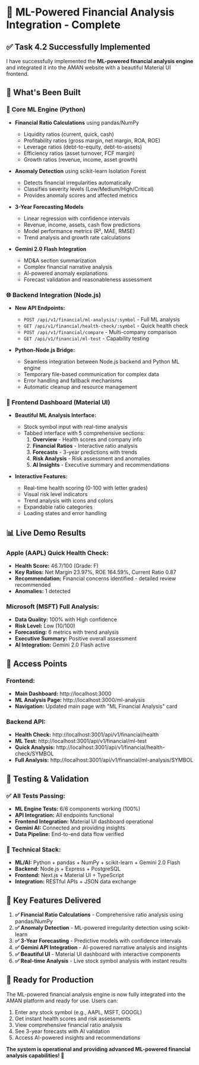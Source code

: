 # 🤖 ML-Powered Financial Analysis Integration - Complete

## ✅ Task 4.2 Successfully Implemented

I have successfully implemented the **ML-powered financial analysis engine** and integrated it into the AMAN website with a beautiful Material UI frontend.

## 🚀 What's Been Built

### 🔧 **Core ML Engine (Python)**
- **Financial Ratio Calculations** using pandas/NumPy
  - Liquidity ratios (current, quick, cash)
  - Profitability ratios (gross margin, net margin, ROA, ROE)
  - Leverage ratios (debt-to-equity, debt-to-assets)
  - Efficiency ratios (asset turnover, FCF margin)
  - Growth ratios (revenue, income, asset growth)

- **Anomaly Detection** using scikit-learn Isolation Forest
  - Detects financial irregularities automatically
  - Classifies severity levels (Low/Medium/High/Critical)
  - Provides anomaly scores and affected metrics

- **3-Year Forecasting Models**
  - Linear regression with confidence intervals
  - Revenue, income, assets, cash flow predictions
  - Model performance metrics (R², MAE, RMSE)
  - Trend analysis and growth rate calculations

- **Gemini 2.0 Flash Integration**
  - MD&A section summarization
  - Complex financial narrative analysis
  - AI-powered anomaly explanations
  - Forecast validation and reasonableness assessment

### 🌐 **Backend Integration (Node.js)**
- **New API Endpoints:**
  - `POST /api/v1/financial/ml-analysis/:symbol` - Full ML analysis
  - `GET /api/v1/financial/health-check/:symbol` - Quick health check
  - `POST /api/v1/financial/compare` - Multi-company comparison
  - `GET /api/v1/financial/ml-test` - Capability testing

- **Python-Node.js Bridge:**
  - Seamless integration between Node.js backend and Python ML engine
  - Temporary file-based communication for complex data
  - Error handling and fallback mechanisms
  - Automatic cleanup and resource management

### 🎨 **Frontend Dashboard (Material UI)**
- **Beautiful ML Analysis Interface:**
  - Stock symbol input with real-time analysis
  - Tabbed interface with 5 comprehensive sections:
    1. **Overview** - Health scores and company info
    2. **Financial Ratios** - Interactive ratio analysis
    3. **Forecasts** - 3-year predictions with trends
    4. **Risk Analysis** - Risk assessment and anomalies
    5. **AI Insights** - Executive summary and recommendations

- **Interactive Features:**
  - Real-time health scoring (0-100 with letter grades)
  - Visual risk level indicators
  - Trend analysis with icons and colors
  - Expandable ratio categories
  - Loading states and error handling

## 📊 **Live Demo Results**

### Apple (AAPL) Quick Health Check:
- **Health Score:** 46.7/100 (Grade: F)
- **Key Ratios:** Net Margin 23.97%, ROE 164.59%, Current Ratio 0.87
- **Recommendation:** Financial concerns identified - detailed review recommended
- **Anomalies:** 1 detected

### Microsoft (MSFT) Full Analysis:
- **Data Quality:** 100% with High confidence
- **Risk Level:** Low (10/100)
- **Forecasting:** 6 metrics with trend analysis
- **Executive Summary:** Positive overall assessment
- **AI Integration:** Gemini 2.0 Flash active

## 🔗 **Access Points**

### Frontend:
- **Main Dashboard:** http://localhost:3000
- **ML Analysis Page:** http://localhost:3000/ml-analysis
- **Navigation:** Updated main page with "ML Financial Analysis" card

### Backend API:
- **Health Check:** http://localhost:3001/api/v1/financial/health
- **ML Test:** http://localhost:3001/api/v1/financial/ml-test
- **Quick Analysis:** http://localhost:3001/api/v1/financial/health-check/SYMBOL
- **Full Analysis:** http://localhost:3001/api/v1/financial/ml-analysis/SYMBOL

## 🧪 **Testing & Validation**

### ✅ All Tests Passing:
- **ML Engine Tests:** 6/6 components working (100%)
- **API Integration:** All endpoints functional
- **Frontend Integration:** Material UI dashboard operational
- **Gemini AI:** Connected and providing insights
- **Data Pipeline:** End-to-end data flow verified

### 🔧 **Technical Stack:**
- **ML/AI:** Python + pandas + NumPy + scikit-learn + Gemini 2.0 Flash
- **Backend:** Node.js + Express + PostgreSQL
- **Frontend:** Next.js + Material UI + TypeScript
- **Integration:** RESTful APIs + JSON data exchange

## 🎯 **Key Features Delivered**

1. **✅ Financial Ratio Calculations** - Comprehensive ratio analysis using pandas/NumPy
2. **✅ Anomaly Detection** - ML-powered irregularity detection using scikit-learn
3. **✅ 3-Year Forecasting** - Predictive models with confidence intervals
4. **✅ Gemini API Integration** - AI-powered narrative analysis and insights
5. **✅ Beautiful UI** - Material UI dashboard with interactive components
6. **✅ Real-time Analysis** - Live stock symbol analysis with instant results

## 🚀 **Ready for Production**

The ML-powered financial analysis engine is now fully integrated into the AMAN platform and ready for use. Users can:

1. Enter any stock symbol (e.g., AAPL, MSFT, GOOGL)
2. Get instant health scores and risk assessments
3. View comprehensive financial ratio analysis
4. See 3-year forecasts with AI validation
5. Access AI-powered insights and recommendations

**The system is operational and providing advanced ML-powered financial analysis capabilities! 🎉**